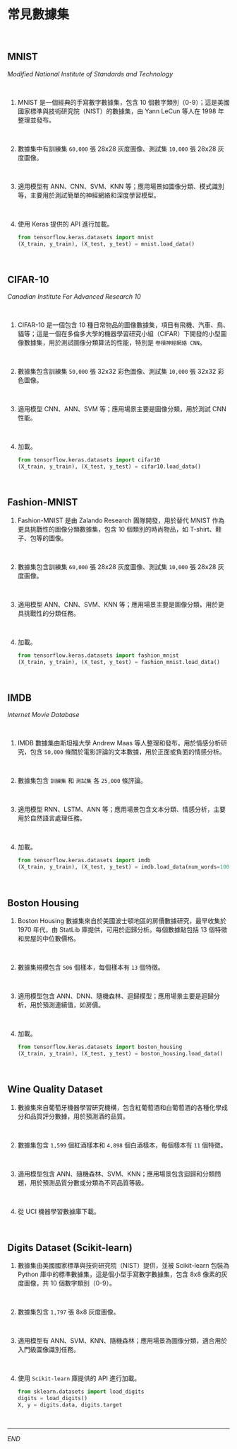 # 常見數據集

<br>

## MNIST

_Modified National Institute of Standards and Technology_

<br>

1. MNIST 是一個經典的手寫數字數據集，包含 10 個數字類別（0-9）；這是美國國家標準與技術研究院（NIST）的數據集，由 Yann LeCun 等人在 1998 年整理並發布。

<br>

2. 數據集中有訓練集 `60,000` 張 28x28 灰度圖像、測試集 `10,000` 張 28x28 灰度圖像。

<br>

3. 適用模型有 ANN、CNN、SVM、KNN 等；應用場景如圖像分類、模式識別等，主要用於測試簡單的神經網絡和深度學習模型。

<br>

4. 使用 Keras 提供的 API 進行加載。

    ```python
    from tensorflow.keras.datasets import mnist
    (X_train, y_train), (X_test, y_test) = mnist.load_data()
    ```

<br>

## CIFAR-10

_Canadian Institute For Advanced Research 10_

<br>

1. CIFAR-10 是一個包含 10 種日常物品的圖像數據集，項目有飛機、汽車、鳥、貓等；這是一個在多倫多大學的機器學習研究小組（CIFAR）下開發的小型圖像數據集，用於測試圖像分類算法的性能，特別是 `卷積神經網絡 CNN`。

<br>

2. 數據集包含訓練集 `50,000` 張 32x32 彩色圖像、測試集 `10,000` 張 32x32 彩色圖像。

<br>

3. 適用模型 CNN、ANN、SVM 等；應用場景主要是圖像分類，用於測試 CNN 性能。

<br>

4. 加載。

    ```python
    from tensorflow.keras.datasets import cifar10
    (X_train, y_train), (X_test, y_test) = cifar10.load_data()
    ```

<br>

## Fashion-MNIST

1. Fashion-MNIST 是由 Zalando Research 團隊開發，用於替代 MNIST 作為更具挑戰性的圖像分類數據集，包含 10 個類別的時尚物品，如 T-shirt、鞋子、包等的圖像。

<br>

2. 數據集包含訓練集 `60,000` 張 28x28 灰度圖像、測試集 `10,000` 張 28x28 灰度圖像。

<br>

3. 適用模型 ANN、CNN、SVM、KNN 等；應用場景主要是圖像分類，用於更具挑戰性的分類任務。

<br>

4. 加載。

    ```python
    from tensorflow.keras.datasets import fashion_mnist
    (X_train, y_train), (X_test, y_test) = fashion_mnist.load_data()
    ```

<br>

## IMDB

_Internet Movie Database_

<br>

1. IMDB 數據集由斯坦福大學 Andrew Maas 等人整理和發布，用於情感分析研究，包含 `50,000` 條關於電影評論的文本數據，用於正面或負面的情感分析。

<br>

2. 數據集包含 `訓練集` 和 `測試集` 各 `25,000` 條評論。

<br>

3. 適用模型 RNN、LSTM、ANN 等；應用場景包含文本分類、情感分析，主要用於自然語言處理任務。

<br>

4. 加載。

    ```python
    from tensorflow.keras.datasets import imdb
    (X_train, y_train), (X_test, y_test) = imdb.load_data(num_words=10000)
    ```

<br>

## Boston Housing

1. Boston Housing 數據集來自於美國波士頓地區的房價數據研究，最早收集於 1970 年代，由 StatLib 庫提供，可用於迴歸分析。每個數據點包括 13 個特徵和房屋的中位數價格。

<br>

2. 數據集規模包含 `506` 個樣本，每個樣本有 `13` 個特徵。

<br>

3. 適用模型包含 ANN、DNN、隨機森林、迴歸模型；應用場景主要是迴歸分析，用於預測連續值，如房價。

<br>

4. 加載。

    ```python
    from tensorflow.keras.datasets import boston_housing
    (X_train, y_train), (X_test, y_test) = boston_housing.load_data()
    ```

<br>

## Wine Quality Dataset

1. 數據集來自葡萄牙機器學習研究機構，包含紅葡萄酒和白葡萄酒的各種化學成分和品質評分數據，用於預測酒的品質。

<br>

2. 數據集包含 `1,599` 個紅酒樣本和 `4,898` 個白酒樣本，每個樣本有 `11` 個特徵。

<br>

3. 適用模型包含 ANN、隨機森林、SVM、KNN；應用場景包含迴歸和分類問題，用於預測品質分數或分類為不同品質等級。

<br>

4. 從 UCI 機器學習數據庫下載。

<br>

## Digits Dataset (Scikit-learn)

1. 數據集由美國國家標準與技術研究院（NIST）提供，並被 Scikit-learn 包裝為 Python 庫中的標準數據集，這是個小型手寫數字數據集，包含 8x8 像素的灰度圖像，共 10 個數字類別（0-9）。

<br>

2. 數據集包含 `1,797` 張 8x8 灰度圖像。

<br>

3. 適用模型有 ANN、SVM、KNN、隨機森林；應用場景為圖像分類，適合用於入門級圖像識別任務。

<br>

4. 使用 `Scikit-learn` 庫提供的 API 進行加載。

    ```python
    from sklearn.datasets import load_digits
    digits = load_digits()
    X, y = digits.data, digits.target
    ```

<br>

___

_END_